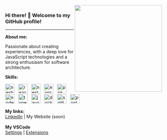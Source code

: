 <img align="right" width="280px" src="https://i.imgur.com/GQks7vV.gif">

<h3 align="left">Hi there! 👋 Welcome to my GitHub profile!</h3>

---

<div>
  <strong>About me:</strong>
  <p align="left">
    Passionate about creating experiences, with a deep love for JavaScript technologies and a strong enthusiasm for software architecture.
  </p>
</div>

<div>
  <div>
    <strong align="left">Skills:</strong>
    <p align="left">
      <img width="30px" src="https://skillicons.dev/icons?i=next" alt="nextjs icon"/>
      &nbsp;
      <img width="30px" src="https://skillicons.dev/icons?i=react" alt="react icon"/>
      &nbsp;
      <img width="30px" src="https://skillicons.dev/icons?i=nest" alt="nest icon"/>
      &nbsp;
      <img width="30px" src="https://skillicons.dev/icons?i=express" alt="express icon"/>
      &nbsp;
      <img width="30px" src="https://skillicons.dev/icons?i=prisma" alt="prisma icon"/>
      &nbsp;
      <img width="30px" src="https://skillicons.dev/icons?i=nodejs" alt="nodejs icon"/>
      &nbsp;
      <img width="30px" src="https://skillicons.dev/icons?i=typescript" alt="typescript icon"/>
      &nbsp;
      <img width="30px" src="https://skillicons.dev/icons?i=javascript" alt="javascript icon"/>
      &nbsp;
      <img width="30px" src="https://skillicons.dev/icons?i=docker" alt="docker icon"/>
      &nbsp;
      <img width="30px" src="https://skillicons.dev/icons?i=sqlite" alt="sqlite icon"/>
      &nbsp;
      <img width="30px" src="https://skillicons.dev/icons?i=postgres" alt="postgres icon"/>
      &nbsp;
    </p>
  </div>

  <div>
    <strong>My links:</strong><br>
    <a href="https://www.linkedin.com/in/guilhermedunguel/">LinkedIn</a> |
    <a>My Website (soon)</a> 
  </div>

  <br>

  <div>
    <strong>My VSCode</strong><br>
    <a href="https://gist.github.com/guilhermedunguel/be59f2eedd3cc86ab96a66d1426a32bb">Settings</a> |
    <a href="https://gist.github.com/guilhermedunguel/7867415bf1a09c49f581db9ec4746cd5">Extensions</a>
  </div>
</div>
